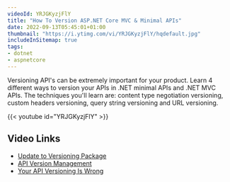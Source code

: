 ```yaml
---
videoId: YRJGKyzjFlY
title: "How To Version ASP.NET Core MVC & Minimal APIs"
date: 2022-09-13T05:45:01+01:00
thumbnail: "https://i.ytimg.com/vi/YRJGKyzjFlY/hqdefault.jpg"
includeInSitemap: true
tags:
- dotnet
- aspnetcore
---
```


Versioning API's can be extremely important for your product. Learn 4 different ways to version your APIs in .NET minimal APIs and .NET MVC APIs. The techniques you'll learn are: content type negotiation versioning, custom headers versioning, query string versioning and URL versioning.

<!--more-->

{{< youtube id="YRJGKyzjFlY" >}}

## Video Links

- [Update to Versioning Package](https://github.com/dotnet/aspnet-api-versioning/discussions/807)
- [API Version Management](https://cloud.google.com/blog/products/api-management/api-design-which-version-of-versioning-is-right-for-you)
- [Your API Versioning Is Wrong](https://www.troyhunt.com/your-api-versioning-is-wrong-which-is)
